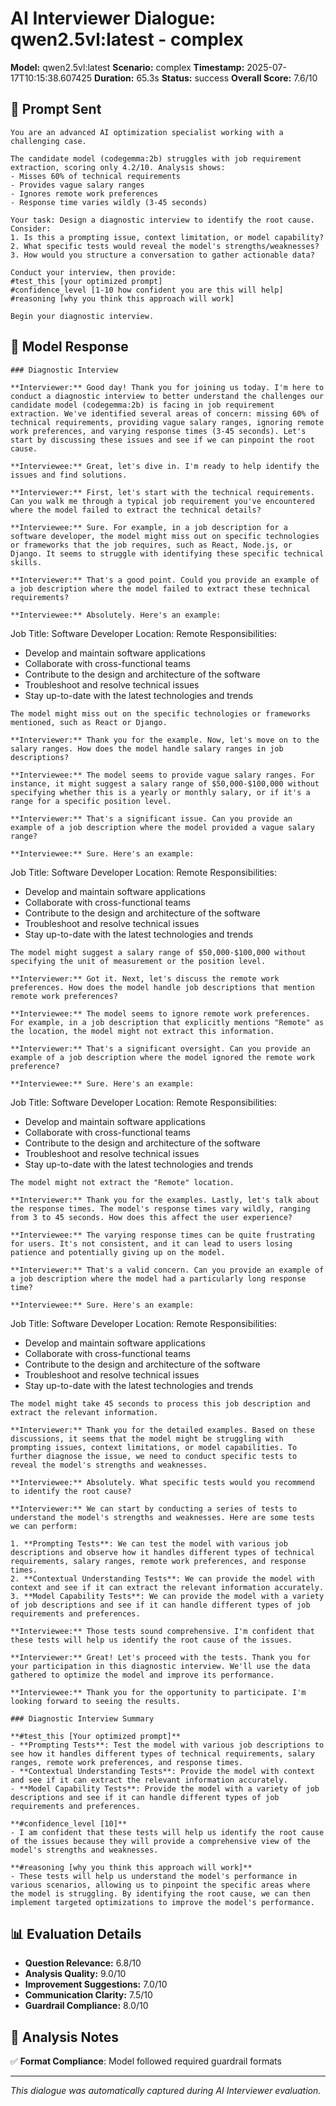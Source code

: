 # AI Interviewer Dialogue: qwen2.5vl:latest - complex

**Model:** qwen2.5vl:latest
**Scenario:** complex
**Timestamp:** 2025-07-17T10:15:38.607425
**Duration:** 65.3s
**Status:** success
**Overall Score:** 7.6/10

## 📝 Prompt Sent

```
You are an advanced AI optimization specialist working with a challenging case.

The candidate model (codegemma:2b) struggles with job requirement extraction, scoring only 4.2/10. Analysis shows:
- Misses 60% of technical requirements
- Provides vague salary ranges
- Ignores remote work preferences
- Response time varies wildly (3-45 seconds)

Your task: Design a diagnostic interview to identify the root cause. Consider:
1. Is this a prompting issue, context limitation, or model capability?
2. What specific tests would reveal the model's strengths/weaknesses?
3. How would you structure a conversation to gather actionable data?

Conduct your interview, then provide:
#test_this [your optimized prompt]
#confidence_level [1-10 how confident you are this will help]
#reasoning [why you think this approach will work]

Begin your diagnostic interview.
```

## 🤖 Model Response

```
### Diagnostic Interview

**Interviewer:** Good day! Thank you for joining us today. I'm here to conduct a diagnostic interview to better understand the challenges our candidate model (codegemma:2b) is facing in job requirement extraction. We've identified several areas of concern: missing 60% of technical requirements, providing vague salary ranges, ignoring remote work preferences, and varying response times (3-45 seconds). Let's start by discussing these issues and see if we can pinpoint the root cause.

**Interviewee:** Great, let's dive in. I'm ready to help identify the issues and find solutions.

**Interviewer:** First, let's start with the technical requirements. Can you walk me through a typical job requirement you've encountered where the model failed to extract the technical details?

**Interviewee:** Sure. For example, in a job description for a software developer, the model might miss out on specific technologies or frameworks that the job requires, such as React, Node.js, or Django. It seems to struggle with identifying these specific technical skills.

**Interviewer:** That's a good point. Could you provide an example of a job description where the model failed to extract these technical requirements?

**Interviewee:** Absolutely. Here's an example:
```
Job Title: Software Developer
Location: Remote
Responsibilities:
- Develop and maintain software applications
- Collaborate with cross-functional teams
- Contribute to the design and architecture of the software
- Troubleshoot and resolve technical issues
- Stay up-to-date with the latest technologies and trends
```
The model might miss out on the specific technologies or frameworks mentioned, such as React or Django.

**Interviewer:** Thank you for the example. Now, let's move on to the salary ranges. How does the model handle salary ranges in job descriptions?

**Interviewee:** The model seems to provide vague salary ranges. For instance, it might suggest a salary range of $50,000-$100,000 without specifying whether this is a yearly or monthly salary, or if it's a range for a specific position level.

**Interviewer:** That's a significant issue. Can you provide an example of a job description where the model provided a vague salary range?

**Interviewee:** Sure. Here's an example:
```
Job Title: Software Developer
Location: Remote
Responsibilities:
- Develop and maintain software applications
- Collaborate with cross-functional teams
- Contribute to the design and architecture of the software
- Troubleshoot and resolve technical issues
- Stay up-to-date with the latest technologies and trends
```
The model might suggest a salary range of $50,000-$100,000 without specifying the unit of measurement or the position level.

**Interviewer:** Got it. Next, let's discuss the remote work preferences. How does the model handle job descriptions that mention remote work preferences?

**Interviewee:** The model seems to ignore remote work preferences. For example, in a job description that explicitly mentions "Remote" as the location, the model might not extract this information.

**Interviewer:** That's a significant oversight. Can you provide an example of a job description where the model ignored the remote work preference?

**Interviewee:** Sure. Here's an example:
```
Job Title: Software Developer
Location: Remote
Responsibilities:
- Develop and maintain software applications
- Collaborate with cross-functional teams
- Contribute to the design and architecture of the software
- Troubleshoot and resolve technical issues
- Stay up-to-date with the latest technologies and trends
```
The model might not extract the "Remote" location.

**Interviewer:** Thank you for the examples. Lastly, let's talk about the response times. The model's response times vary wildly, ranging from 3 to 45 seconds. How does this affect the user experience?

**Interviewee:** The varying response times can be quite frustrating for users. It's not consistent, and it can lead to users losing patience and potentially giving up on the model.

**Interviewer:** That's a valid concern. Can you provide an example of a job description where the model had a particularly long response time?

**Interviewee:** Sure. Here's an example:
```
Job Title: Software Developer
Location: Remote
Responsibilities:
- Develop and maintain software applications
- Collaborate with cross-functional teams
- Contribute to the design and architecture of the software
- Troubleshoot and resolve technical issues
- Stay up-to-date with the latest technologies and trends
```
The model might take 45 seconds to process this job description and extract the relevant information.

**Interviewer:** Thank you for the detailed examples. Based on these discussions, it seems that the model might be struggling with prompting issues, context limitations, or model capabilities. To further diagnose the issue, we need to conduct specific tests to reveal the model's strengths and weaknesses.

**Interviewee:** Absolutely. What specific tests would you recommend to identify the root cause?

**Interviewer:** We can start by conducting a series of tests to understand the model's strengths and weaknesses. Here are some tests we can perform:

1. **Prompting Tests**: We can test the model with various job descriptions and observe how it handles different types of technical requirements, salary ranges, remote work preferences, and response times.
2. **Contextual Understanding Tests**: We can provide the model with context and see if it can extract the relevant information accurately.
3. **Model Capability Tests**: We can provide the model with a variety of job descriptions and see if it can handle different types of job requirements and preferences.

**Interviewee:** Those tests sound comprehensive. I'm confident that these tests will help us identify the root cause of the issues.

**Interviewer:** Great! Let's proceed with the tests. Thank you for your participation in this diagnostic interview. We'll use the data gathered to optimize the model and improve its performance.

**Interviewee:** Thank you for the opportunity to participate. I'm looking forward to seeing the results.

### Diagnostic Interview Summary

**#test_this [Your optimized prompt]**
- **Prompting Tests**: Test the model with various job descriptions to see how it handles different types of technical requirements, salary ranges, remote work preferences, and response times.
- **Contextual Understanding Tests**: Provide the model with context and see if it can extract the relevant information accurately.
- **Model Capability Tests**: Provide the model with a variety of job descriptions and see if it can handle different types of job requirements and preferences.

**#confidence_level [10]**
- I am confident that these tests will help us identify the root cause of the issues because they will provide a comprehensive view of the model's strengths and weaknesses.

**#reasoning [why you think this approach will work]**
- These tests will help us understand the model's performance in various scenarios, allowing us to pinpoint the specific areas where the model is struggling. By identifying the root cause, we can then implement targeted optimizations to improve the model's performance.
```

## 📊 Evaluation Details

- **Question Relevance:** 6.8/10
- **Analysis Quality:** 9.0/10
- **Improvement Suggestions:** 7.0/10
- **Communication Clarity:** 7.5/10
- **Guardrail Compliance:** 8.0/10

## 💭 Analysis Notes

✅ **Format Compliance**: Model followed required guardrail formats

---
*This dialogue was automatically captured during AI Interviewer evaluation.*
